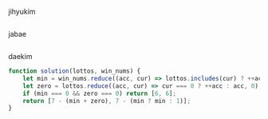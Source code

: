 jihyukim
```js

```

jabae
```js

```

daekim
```js
function solution(lottos, win_nums) {
    let min = win_nums.reduce((acc, cur) => lottos.includes(cur) ? ++acc : acc, 0);
    let zero = lottos.reduce((acc, cur) => cur === 0 ? ++acc : acc, 0);
    if (min === 0 && zero === 0) return [6, 6];
    return [7 - (min + zero), 7 - (min ? min : 1)];
}
```
